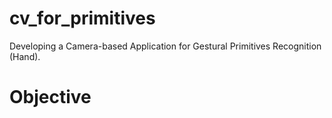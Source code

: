 # cv_for_primitives
Developing a Camera-based Application for Gestural Primitives Recognition (Hand).
# Objective
